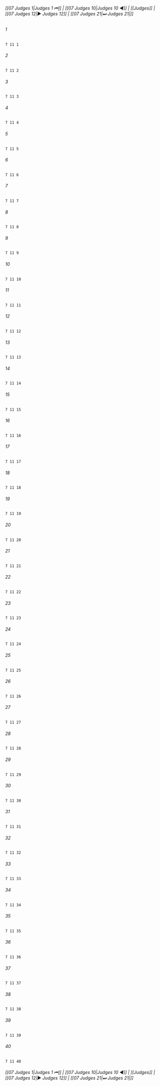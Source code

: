 
###### [[07 Judges 1|Judges 1 ⏮]] | [[07 Judges 10|Judges 10 ◀]] | [[Judges]] | [[07 Judges 12|▶ Judges 12]] | [[07 Judges 21|⏭ Judges 21|]]

###### 1
``` verse
7 11 1 
```
###### 2
``` verse
7 11 2 
```
###### 3
``` verse
7 11 3 
```
###### 4
``` verse
7 11 4 
```
###### 5
``` verse
7 11 5 
```
###### 6
``` verse
7 11 6 
```
###### 7
``` verse
7 11 7 
```
###### 8
``` verse
7 11 8 
```
###### 9
``` verse
7 11 9 
```
###### 10
``` verse
7 11 10 
```
###### 11
``` verse
7 11 11 
```
###### 12
``` verse
7 11 12 
```
###### 13
``` verse
7 11 13 
```
###### 14
``` verse
7 11 14 
```
###### 15
``` verse
7 11 15 
```
###### 16
``` verse
7 11 16 
```
###### 17
``` verse
7 11 17 
```
###### 18
``` verse
7 11 18 
```
###### 19
``` verse
7 11 19 
```
###### 20
``` verse
7 11 20 
```
###### 21
``` verse
7 11 21 
```
###### 22
``` verse
7 11 22 
```
###### 23
``` verse
7 11 23 
```
###### 24
``` verse
7 11 24 
```
###### 25
``` verse
7 11 25 
```
###### 26
``` verse
7 11 26 
```
###### 27
``` verse
7 11 27 
```
###### 28
``` verse
7 11 28 
```
###### 29
``` verse
7 11 29 
```
###### 30
``` verse
7 11 30 
```
###### 31
``` verse
7 11 31 
```
###### 32
``` verse
7 11 32 
```
###### 33
``` verse
7 11 33 
```
###### 34
``` verse
7 11 34 
```
###### 35
``` verse
7 11 35 
```
###### 36
``` verse
7 11 36 
```
###### 37
``` verse
7 11 37 
```
###### 38
``` verse
7 11 38 
```
###### 39
``` verse
7 11 39 
```
###### 40
``` verse
7 11 40 
```

###### [[07 Judges 1|Judges 1 ⏮]] | [[07 Judges 10|Judges 10 ◀]] | [[Judges]] | [[07 Judges 12|▶ Judges 12]] | [[07 Judges 21|⏭ Judges 21|]]


